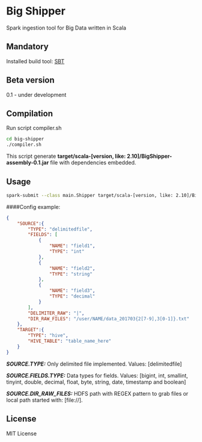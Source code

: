 # Big Shipper
Spark ingestion tool for Big Data written in Scala

## Mandatory
Installed build tool: [SBT](http://www.scala-sbt.org)
## Beta version
0.1 - under development
## Compilation
Run script compiler.sh
```sh
cd big-shipper
./compiler.sh
```
This script generate **target/scala-[version, like: 2.10]/BigShipper-assembly-0.1.jar** file with dependencies embedded.
## Usage
```sh
spark-submit --class main.Shipper target/scala-[version, like: 2.10]/BigShipper-assembly-0.1.jar -c /path_to/config.json --loglevel debug
```
####Config example:
```json
{
	"SOURCE":{
		"TYPE": "delimitedfile",
		"FIELDS": [
			{
				"NAME": "field1",
				"TYPE": "int"
			},
			{
				"NAME": "field2",
				"TYPE": "string"
			},
			{
				"NAME": "field3",
				"TYPE": "decimal"
			}
		],
		"DELIMITER_RAW": "|",
		"DIR_RAW_FILES": "/user/NAME/data_201703{2[7-9],3[0-1]}.txt"
	},
	"TARGET":{
		"TYPE": "hive",
		"HIVE_TABLE": "table_name_here"
	}
}
```
***SOURCE.TYPE:*** Only delimited file implemented. Values: [delimitedfile]

***SOURCE.FIELDS.TYPE:*** Data types for fields. Values: [bigint, int, smallint, tinyint, double, decimal, float, byte,  string, date, timestamp and boolean]

***SOURCE.DIR_RAW_FILES:*** HDFS path with REGEX pattern to grab files or local path started with: [file://].
## License
MIT License
